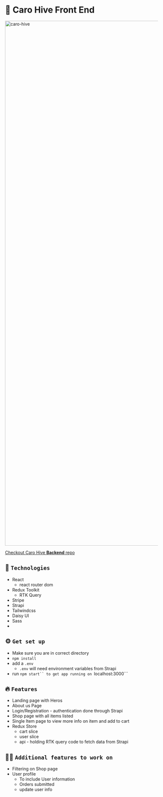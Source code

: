 # 🚀 Caro Hive Front End
<img width="1728" alt="caro-hive" src="https://github.com/An-Be/CaroHive-frontend/assets/77519894/0073529d-d6c8-4a57-beb2-126d95438da0">


[Checkout Caro Hive <strong>Backend</strong> repo](https://github.com/An-Be/CaroHive-backend)

## 🤖 `Technologies`
- React
  - react router dom 
- Redux Toolkit
  - RTK Query
- Stripe
- Strapi
- Tailwindcss
- Daisy UI
- Sass
- 
## ⚙️ `Get set up`
- Make sure you are in correct directory
- ```npm install```
- add a ```.env```
  - ```.env``` will need environment variables from Strapi
- run ```npm start`` to get app running on ```localhost:3000```

## 🔥 `Features`
- Landing page with Heros
- About us Page
- Login/Registration - authentication done through Strapi
- Shop page with all items listed
- Single Item page to view more info on item and add to cart
- Redux Store
  - cart slice
  - user slice
  - api - holding RTK query code to fetch data from Strapi
 
## 👩‍💻 `Additional features to work on`
- Filtering on Shop page
- User profile
  - To include User information
  - Orders submitted
  - update user info
